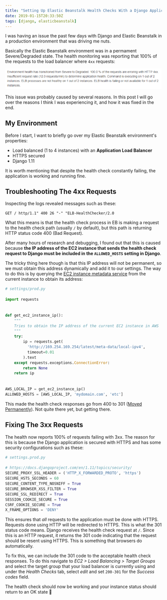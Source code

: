```yaml
---
title: "Setting Up Elastic Beanstalk Health Checks With a Django Application"
date: 2019-01-15T20:33:50Z
tags: [django, elasticbeanstalk]
---
```


I was having an issue the past few days with Django and Elastic Beanstalk in a production environment that was driving me nuts.

Basically the Elastic Beanstalk environment was in a permament Severe/Degraded state. The health monitoring was reporting that 100% of the requests to the load balancer where `4xx` requests:

![Elastic Beanstalk 4xx requests](/posts/setting-up-elastic-beanstalk-health-checks-with-a-django-application/eb_unhealthy_400_requests.png)

This issue was probably caused by several reasons. In this post I will go over the reasons I think I was experiencing it, and how it was fixed in the end.

<!--more-->

## My Environment

Before I start, I want to briefly go over my Elastic Beanstalk environment's properties:

- Load balanced (1 to 4 instances) with an **Application Load Balancer**
- HTTPS secured
- Django 1.11

It is worth mentioning that despite the health check constantly failing, the application is working and running fine.

## Troubleshooting The 4xx Requests

Inspecting the logs revealed messages such as these:

```
GET / http/1.1" 400 26 "-" "ELB-HealthChecker/2.0
```

What this means is that the health check process in EB is making a request to the health check path (usually `/` by default), but this path is returning HTTP status code 400 (Bad Request).

After many hours of research and debugging, I found out that this is caused because **the IP address of the EC2 instance that sends the health check request to Django must be included in the `ALLOWED_HOSTS` setting in Django**.

The tricky thing here though is that this IP address will not be permanent, so we must obtain this address dynamically and add it to our settings. The way to do this is by querying the [EC2 instance metadata service](https://docs.aws.amazon.com/AWSEC2/latest/UserGuide/ec2-instance-metadata.html) from the current instance to obtain its address:

```python
# settings/prod.py

import requests


def get_ec2_instance_ip():
    """
    Tries to obtain the IP address of the current EC2 instance in AWS
    """
    try:
        ip = requests.get(
          'http://169.254.169.254/latest/meta-data/local-ipv4',
          timeout=0.01
        ).text
    except requests.exceptions.ConnectionError:
        return None
    return ip


AWS_LOCAL_IP = get_ec2_instance_ip()
ALLOWED_HOSTS = [AWS_LOCAL_IP, 'mydomain.com', 'etc']
```

This made the health check responses go from 400 to 301 ([Moved Permanently](https://en.wikipedia.org/wiki/HTTP_301)). Not quite there yet, but getting there.

## Fixing The 3xx Requests

The health now reports 100% of requests failing with 3xx. The reason for this is because the Django application is secured with HTTPS and has some security configurations such as these:

```python
# settings.prod.py

# https://docs.djangoproject.com/en/1.11/topics/security/
SECURE_PROXY_SSL_HEADER = ('HTTP_X_FORWARDED_PROTO', 'https')
SECURE_HSTS_SECONDS = 60
SECURE_CONTENT_TYPE_NOSNIFF = True
SECURE_BROWSER_XSS_FILTER = True
SECURE_SSL_REDIRECT = True
SESSION_COOKIE_SECURE = True
CSRF_COOKIE_SECURE = True
X_FRAME_OPTIONS = 'DENY'
```

This ensures that _all_ requests to the application must be done with HTTPS. Requests done using HTTP will be redirected to HTTPS. This is what the 301 status code means. Django receives the health check request at `/`. Since this is an HTTP request, it returns the 301 code indicating that the request should be resent using HTTPS. This is something that browsers do automatically.

To fix this, we can include the 301 code to the acceptable health check responses. To do this navigate to _EC2 > Load Balancing > Target Groups_ and select the target group that your load balancer is currently using and under the _Health Checks_ tab, select _edit_ and set `200-301` for the _Success codes_ field.

The health check should now be working and your instance status should return to an OK state :tada:

